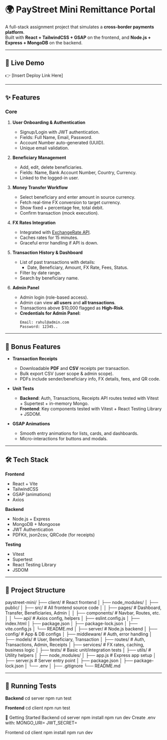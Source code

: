 # 🌍 PayStreet Mini Remittance Portal

A full-stack assignment project that simulates a **cross-border payments platform**.  
Built with **React + TailwindCSS + GSAP** on the frontend, and **Node.js + Express + MongoDB** on the backend.

---

## 🚀 Live Demo

👉 [Insert Deploy Link Here]

---

## ✨ Features

### Core

1. **User Onboarding & Authentication**

   - Signup/Login with JWT authentication.
   - Fields: Full Name, Email, Password.
   - Account Number auto-generated (UUID).
   - Unique email validation.

2. **Beneficiary Management**

   - Add, edit, delete beneficiaries.
   - Fields: Name, Bank Account Number, Country, Currency.
   - Linked to the logged-in user.

3. **Money Transfer Workflow**

   - Select beneficiary and enter amount in source currency.
   - Fetch real-time FX conversion to target currency.
   - Show fixed + percentage fee, total debit.
   - Confirm transaction (mock execution).

4. **FX Rates Integration**

   - Integrated with [ExchangeRate API](https://exchangerate.host).
   - Caches rates for 15 minutes.
   - Graceful error handling if API is down.

5. **Transaction History & Dashboard**

   - List of past transactions with details:
     - Date, Beneficiary, Amount, FX Rate, Fees, Status.
   - Filter by date range.
   - Search by beneficiary name.

6. **Admin Panel**
   - Admin login (role-based access).
   - Admin can view **all users** and **all transactions**.
   - Transactions above $10,000 flagged as **High-Risk**.
   - **Credentials for Admin Panel:**
     ```
     Email: rahul@admin.com
     Password: 12345..
     ```

---

## 🎁 Bonus Features

- **Transaction Receipts**

  - Downloadable **PDF** and **CSV** receipts per transaction.
  - Bulk export CSV (user scope & admin scope).
  - PDFs include sender/beneficiary info, FX details, fees, and QR code.

- **Unit Tests**

  - **Backend**: Auth, Transactions, Receipts API routes tested with Vitest + Supertest + in-memory Mongo.
  - **Frontend**: Key components tested with Vitest + React Testing Library + JSDOM.

- **GSAP Animations**
  - Smooth entry animations for lists, cards, and dashboards.
  - Micro-interactions for buttons and modals.

---

## 🛠️ Tech Stack

**Frontend**

- React + Vite
- TailwindCSS
- GSAP (animations)
- Axios

**Backend**

- Node.js + Express
- MongoDB + Mongoose
- JWT Authentication
- PDFKit, json2csv, QRCode (for receipts)

**Testing**

- Vitest
- Supertest
- React Testing Library
- JSDOM

---

## 📂 Project Structure

paystreet-mini/
├── client/ # React frontend
│ ├── node_modules/
│ ├── public/
│ ├── src/ # All frontend source code
│ │ ├── pages/ # Dashboard, Transfer, Beneficiaries, Admin
│ │ ├── components/ # Navbar, Routes, etc.
│ │ └── api/ # Axios config, helpers
│ ├── eslint.config.js
│ ├── index.html
│ ├── package.json
│ ├── package-lock.json
│ ├── vite.config.js
│ └── README.md
│
├── server/ # Node.js backend
│ ├── config/ # App & DB configs
│ ├── middleware/ # Auth, error handling
│ ├── models/ # User, Beneficiary, Transaction
│ ├── routes/ # Auth, Transactions, Admin, Receipts
│ ├── services/ # FX rates, caching, business logic
│ ├── tests/ # Basic unit/integration tests
│ ├── utils/ # Utility helpers
│ ├── node_modules/
│ ├── app.js # Express app setup
│ ├── server.js # Server entry point
│ ├── package.json
│ ├── package-lock.json
│ └── .env
│
├── .gitignore
└── README.md

---

## 🧪 Running Tests

**Backend**
cd server
npm run test

**Frontend**
cd client
npm run test

🚀 Getting Started
Backend
cd server
npm install
npm run dev
Create .env with:
MONGO_URI=<your-mongo-uri>
JWT_SECRET=<your-secret>

Frontend
cd client
npm install
npm run dev
